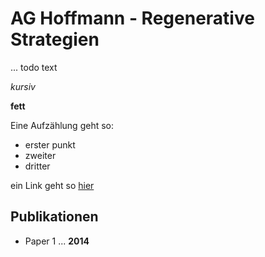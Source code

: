 # AG Hoffmann - Regenerative Strategien

... todo text

*kursiv*

**fett**

Eine Aufzählung geht so:

- erster punkt
- zweiter 
- dritter

ein Link geht so [hier](www.vianna.de)


## Publikationen

- Paper 1 ... **2014**
